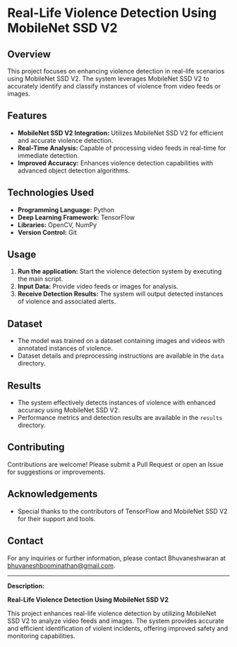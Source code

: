# **Real-Life Violence Detection Using MobileNet SSD V2**

## **Overview**

This project focuses on enhancing violence detection in real-life scenarios using MobileNet SSD V2. The system leverages MobileNet SSD V2 to accurately identify and classify instances of violence from video feeds or images.

## **Features**

- **MobileNet SSD V2 Integration:** Utilizes MobileNet SSD V2 for efficient and accurate violence detection.
- **Real-Time Analysis:** Capable of processing video feeds in real-time for immediate detection.
- **Improved Accuracy:** Enhances violence detection capabilities with advanced object detection algorithms.

## **Technologies Used**

- **Programming Language:** Python
- **Deep Learning Framework:** TensorFlow
- **Libraries:** OpenCV, NumPy
- **Version Control:** Git

## **Usage**

1. **Run the application:** Start the violence detection system by executing the main script.
2. **Input Data:** Provide video feeds or images for analysis.
3. **Receive Detection Results:** The system will output detected instances of violence and associated alerts.

## **Dataset**

- The model was trained on a dataset containing images and videos with annotated instances of violence.
- Dataset details and preprocessing instructions are available in the `data` directory.

## **Results**

- The system effectively detects instances of violence with enhanced accuracy using MobileNet SSD V2.
- Performance metrics and detection results are available in the `results` directory.

## **Contributing**

Contributions are welcome! Please submit a Pull Request or open an Issue for suggestions or improvements.

## **Acknowledgements**

- Special thanks to the contributors of TensorFlow and MobileNet SSD V2 for their support and tools.

## **Contact**

For any inquiries or further information, please contact Bhuvaneshwaran at bhuvaneshboominathan@gmail.com.

---

**Description:**

**Real-Life Violence Detection Using MobileNet SSD V2**

This project enhances real-life violence detection by utilizing MobileNet SSD V2 to analyze video feeds and images. The system provides accurate and efficient identification of violent incidents, offering improved safety and monitoring capabilities.
